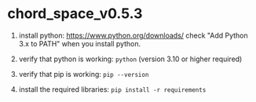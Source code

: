 # chord_space_v0.5.3

1. install python:
	https://www.python.org/downloads/
	check "Add Python 3.x to PATH" when you install python.

2. verify that python is working:
	`python`
	(version 3.10 or higher required)

3. verify that pip is working:
	`pip --version`

4. install the required libraries:
	`pip install -r requirements`